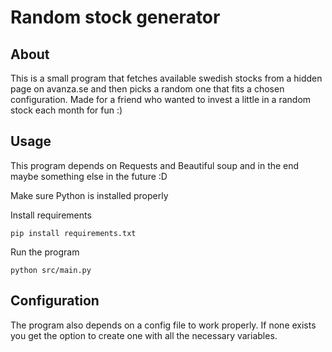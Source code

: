 # Random stock generator

## About
This is a small program that fetches available swedish stocks from a hidden page on avanza.se and then picks a random one that fits a chosen configuration.
Made for a friend who wanted to invest a little in a random stock each month for fun :)

## Usage
This program depends on Requests and Beautiful soup and in the end maybe something else in the future :D

Make sure Python is installed properly

Install requirements

``` pip install requirements.txt ```

Run the program

``` python src/main.py ```

## Configuration 
The program also depends on a config file to work properly. If none exists you get the option to create one with all the necessary variables.
